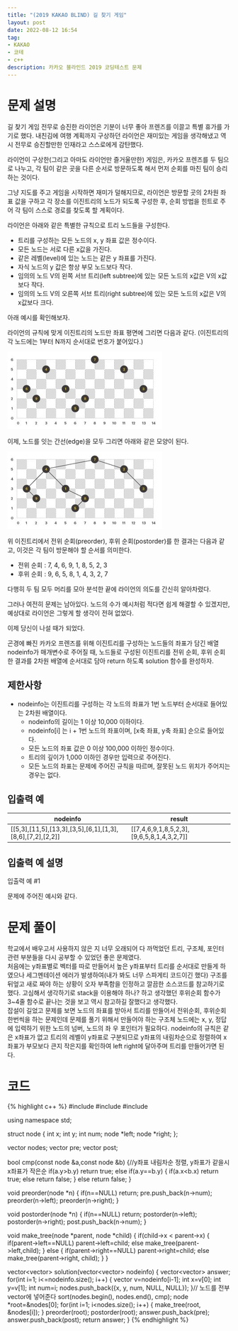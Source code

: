 ```yaml
---
title: "(2019 KAKAO BLIND) 길 찾기 게임"
layout: post
date: 2022-08-12 16:54
tag:
- KAKAO
- 코테
- c++
description: 카카오 블라인드 2019 코딩테스트 문제
---
```


# 문제 설명

길 찾기 게임
전무로 승진한 라이언은 기분이 너무 좋아 프렌즈를 이끌고 특별 휴가를 가기로 했다.
내친김에 여행 계획까지 구상하던 라이언은 재미있는 게임을 생각해냈고 역시 전무로 승진할만한 인재라고 스스로에게 감탄했다.

라이언이 구상한(그리고 아마도 라이언만 즐거울만한) 게임은, 카카오 프렌즈를 두 팀으로 나누고, 각 팀이 같은 곳을 다른 순서로 방문하도록 해서 먼저 순회를 마친 팀이 승리하는 것이다.

그냥 지도를 주고 게임을 시작하면 재미가 덜해지므로, 라이언은 방문할 곳의 2차원 좌표 값을 구하고 각 장소를 이진트리의 노드가 되도록 구성한 후, 순회 방법을 힌트로 주어 각 팀이 스스로 경로를 찾도록 할 계획이다.

라이언은 아래와 같은 특별한 규칙으로 트리 노드들을 구성한다.

+ 트리를 구성하는 모든 노드의 x, y 좌표 값은 정수이다.
+ 모든 노드는 서로 다른 x값을 가진다.
+ 같은 레벨(level)에 있는 노드는 같은 y 좌표를 가진다.
+ 자식 노드의 y 값은 항상 부모 노드보다 작다.
+ 임의의 노드 V의 왼쪽 서브 트리(left subtree)에 있는 모든 노드의 x값은 V의 x값보다 작다.
+ 임의의 노드 V의 오른쪽 서브 트리(right subtree)에 있는 모든 노드의 x값은 V의 x값보다 크다.

아래 예시를 확인해보자.

라이언의 규칙에 맞게 이진트리의 노드만 좌표 평면에 그리면 다음과 같다. (이진트리의 각 노드에는 1부터 N까지 순서대로 번호가 붙어있다.)

![](/assets/img/a5371669-54d4-42a1-9e5e-7466f2d7b683.jpg)

이제, 노드를 잇는 간선(edge)을 모두 그리면 아래와 같은 모양이 된다.

![](/assets/img/50e1df20-5cb7-4846-86d6-2a2f1e70c5da.jpg)

위 이진트리에서 전위 순회(preorder), 후위 순회(postorder)를 한 결과는 다음과 같고, 이것은 각 팀이 방문해야 할 순서를 의미한다.

+ 전위 순회 : 7, 4, 6, 9, 1, 8, 5, 2, 3
+ 후위 순회 : 9, 6, 5, 8, 1, 4, 3, 2, 7

다행히 두 팀 모두 머리를 모아 분석한 끝에 라이언의 의도를 간신히 알아차렸다.

그러나 여전히 문제는 남아있다. 노드의 수가 예시처럼 적다면 쉽게 해결할 수 있겠지만, 예상대로 라이언은 그렇게 할 생각이 전혀 없었다.

이제 당신이 나설 때가 되었다.

곤경에 빠진 카카오 프렌즈를 위해 이진트리를 구성하는 노드들의 좌표가 담긴 배열 nodeinfo가 매개변수로 주어질 때,
노드들로 구성된 이진트리를 전위 순회, 후위 순회한 결과를 2차원 배열에 순서대로 담아 return 하도록 solution 함수를 완성하자.

## 제한사항

+ nodeinfo는 이진트리를 구성하는 각 노드의 좌표가 1번 노드부터 순서대로 들어있는 2차원 배열이다.
  + nodeinfo의 길이는 1 이상 10,000 이하이다.
  + nodeinfo[i] 는 i + 1번 노드의 좌표이며, [x축 좌표, y축 좌표] 순으로 들어있다.
  + 모든 노드의 좌표 값은 0 이상 100,000 이하인 정수이다.
  + 트리의 깊이가 1,000 이하인 경우만 입력으로 주어진다.
  + 모든 노드의 좌표는 문제에 주어진 규칙을 따르며, 잘못된 노드 위치가 주어지는 경우는 없다.

## 입출력 예

nodeinfo	| result
--- | ---
[[5,3],[11,5],[13,3],[3,5],[6,1],[1,3],[8,6],[7,2],[2,2]]	| [[7,4,6,9,1,8,5,2,3],[9,6,5,8,1,4,3,2,7]]

## 입출력 예 설명

입출력 예 #1

문제에 주어진 예시와 같다.

# 문제 풀이
학교에서 배우고서 사용하지 않은 지 너무 오래되어 다 까먹었던 트리, 구조체, 포인터 관련 부분들을 다시 공부할 수 있었던 좋은 문제였다.  
처음에는 y좌표별로 벡터를 따로 만들어서 높은 y좌표부터 트리를 순서대로 만들게 하였으나 세그멘테이션 에러가 발생하여(내가 봐도 너무 스파게티 코드이긴 했다) 구조를 뒤엎고 새로 짜야 하는 상황이 오자 부족함을 인정하고 깔끔한 소스코드를 참고하기로 했다. 고심해서 생각하기로 stack을 이용해야 하나? 하고 생각했던 후위순회 함수가 3~4줄 함수로 끝나는 것을 보고 역시 참고하길 잘했다고 생각했다.  
잡설이 길었고 문제를 보면 노드의 좌표를 받아서 트리를 만들어서 전위순회, 후위순회 한번씩을 하는 문제인데 문제를 풀기 위해서 만들어야 하는 구조체 노드에는 x, y, 정답에 입력하기 위한 노드의 넘버, 노드의 좌 우 포인터가 필요하다. nodeinfo의 규칙은 같은 x좌표가 없고 트리의 레벨이 y좌표로 구분되므로 y좌표의 내림차순으로 정렬하여 x좌표가 부모보다 큰지 작은지를 확인하여 left right에 달아주며 트리를 만들어가면 된다.

# 코드
{% highlight c++ %}
#include <string>
#include <vector>
#include <algorithm>

using namespace std;

struct node {
    int x;
    int y;
    int num;
    node *left;
    node *right;
};

vector<node> nodes;
vector<int> pre;
vector<int> post;

bool cmp(const node &a,const node &b) {//y좌표 내림차순 정렬, y좌표가 같을시 x좌표가 작은순
    if(a.y>b.y) return true;
    else if(a.y==b.y) {
        if(a.x<b.x) return true;
        else return false;
    }
    else return false;
}

void preorder(node *n) {
    if(n==NULL) return;
    pre.push_back(n->num);
        preorder(n->left);
        preorder(n->right);
    }

void postorder(node *n) {
    if(n==NULL) return;
    postorder(n->left);
    postorder(n->right);
    post.push_back(n->num);
}

void make_tree(node *parent, node *child) {
    if(child->x < parent->x) {
        if(parent->left==NULL) parent->left=child;
        else make_tree(parent->left,child);
    }
    else {
        if(parent->right==NULL) parent->right=child;
        else make_tree(parent->right, child);
    }
}

vector<vector<int>> solution(vector<vector<int>> nodeinfo) {
    vector<vector<int>> answer;
    for(int i=1; i<=nodeinfo.size(); i++) {
        vector<int> v=nodeinfo[i-1];
        int x=v[0]; int y=v[1]; int num=i;
        nodes.push_back({x, y, num, NULL, NULL});
    }// 노드를 전부 vector에 넣어준다
    sort(nodes.begin(), nodes.end(), cmp);
    node *root=&nodes[0];
    for(int i=1; i<nodes.size(); i++) {
        make_tree(root, &nodes[i]);
    }
    preorder(root);
    postorder(root);
    answer.push_back(pre); answer.push_back(post);
    return answer;
}
{% endhighlight %}